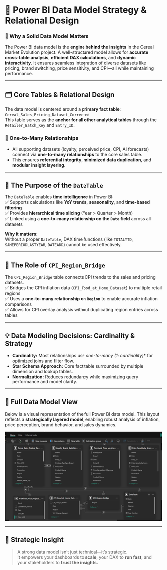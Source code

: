 # 🧠 Power BI Data Model Strategy & Relational Design

### 🧱 Why a Solid Data Model Matters

The Power BI data model is the **engine behind the insights** in the Cereal Market Evolution project. A well-structured model allows for **accurate cross-table analysis**, **efficient DAX calculations**, and **dynamic interactivity**. It ensures seamless integration of diverse datasets like pricing, brand switching, price sensitivity, and CPI—all while maintaining performance.

---

## 🗂️ Core Tables & Relational Design

The data model is centered around a **primary fact table**:  
 `Cereal_Sales_Pricing_Dataset_Corrected`  
This table serves as the **anchor for all other analytical tables** through the `Retailer_Batch_Key` and `Entry_ID`.

### 🔁 One-to-Many Relationships

- All supporting datasets (loyalty, perceived price, CPI, AI forecasts) connect via **one-to-many relationships** to the core sales table.
- This ensures **referential integrity**, **minimized data duplication**, and **modular insight layering**.

---

## 📅 The Purpose of the `DateTable`

The `DateTable` enables **time intelligence** in Power BI:  
✅ Supports calculations like **YoY trends**, **seasonality**, and **time-based filtering**  
✅ Provides **hierarchical time slicing** (Year > Quarter > Month)  
✅ Linked using a **one-to-many relationship on the `Date` field** across all datasets

**Why it matters:**  
Without a proper `DateTable`, DAX time functions (like `TOTALYTD`, `SAMEPERIODLASTYEAR`, `DATEADD`) cannot be used effectively.

---

## 🔁 The Role of `CPI_Region_Bridge`

The `CPI_Region_Bridge` table connects CPI trends to the sales and pricing datasets.  
✅ Bridges the CPI inflation data (`CPI_Food_at_Home_Dataset`) to multiple retail regions  
✅ Uses a **one-to-many relationship on `Region`** to enable accurate inflation comparisons  
✅ Allows for CPI overlay analysis without duplicating region entries across tables

---

## 💡 Data Modeling Decisions: Cardinality & Strategy

- **Cardinality:** Most relationships use **one-to-many (1:* cardinality)** for optimized joins and filter flow.
- **Star Schema Approach:** Core fact table surrounded by multiple dimension and lookup tables.
- **Normalization:** Reduces redundancy while maximizing query performance and model clarity.

---

## 🧩 Full Data Model View

Below is a visual representation of the full Power BI data model. This layout reflects a **strategically layered model**, enabling robust analysis of inflation, price perception, brand behavior, and sales dynamics.

![Power BI Data Model View](../Images/Cereal_Market_Evolution_DataModel.png)

---

## 🔎 Strategic Insight

> A strong data model isn’t just technical—it’s strategic.  
> It empowers your dashboards to **scale**, your DAX to **run fast**, and your stakeholders to **trust the insights.**
